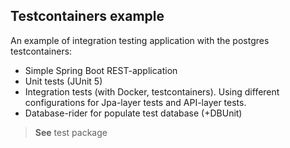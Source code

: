 <h2>Testcontainers example</h2>

An example of integration testing application with the postgres testcontainers:

* Simple Spring Boot REST-application
* Unit tests (JUnit 5)
* Integration tests (with Docker, testcontainers). Using different configurations for Jpa-layer tests and API-layer tests.
* Database-rider for populate test database (+DBUnit)

> **See** test package




